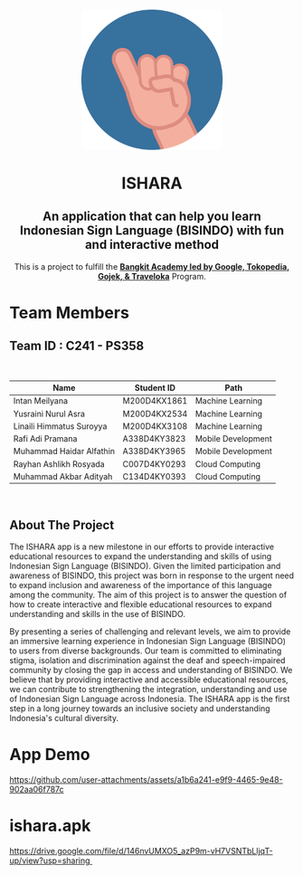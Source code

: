 <!-- PROJECT LOGO -->
<br />
<p align="center">
  <a href="[https://github.com/Obesifix-Bangkit-2023](https://github.com/ishara-bangkit-capstone-project)">
    <img src="ishara.png" width='250dp' alt="Logo" >
  </a>

  <h1 align="center">ISHARA</h1>
  <h2 align="center">
  An application that can help you learn Indonesian Sign Language (BISINDO) with fun and interactive method </h2>
  
  <p align="center">
  This is a project to fulfill the  <a href="https://grow.google/intl/id_id/bangkit/"><strong>Bangkit Academy led by Google, Tokopedia, Gojek, & Traveloka</strong></a>
   Program.
    <br />
  
# Team Members

## Team ID : C241 - PS358

<br>

|           Name            | Student ID  |        Path         |
| ------------------------- | ----------- | ------------------- |
| Intan Meilyana | M200D4KX1861  | Machine Learning    |
| Yusraini Nurul Asra      | M200D4KX2534  | Machine Learning    |
| Linaili Himmatus Suroyya      | M200D4KX3108   | Machine Learning    |
| Rafi Adi Pramana   | A338D4KY3823  | Mobile Development |
| Muhammad Haidar Alfathin  | A338D4KY3965  | Mobile Development |
| Rayhan Ashlikh Rosyada              | C007D4KY0293  | Cloud Computing     |
| Muhammad Akbar Adityah | C134D4KY0393  | Cloud Computing     |

<br>

## About The Project

The ISHARA app is a new milestone in our efforts to provide interactive educational resources to expand the understanding and skills of using Indonesian Sign Language (BISINDO). Given the limited participation and awareness of BISINDO, this project was born in response to the urgent need to expand inclusion and awareness of the importance of this language among the community. The aim of this project is to answer the question of how to create interactive and flexible educational resources to expand understanding and skills in the use of BISINDO.

By presenting a series of challenging and relevant levels, we aim to provide an immersive learning experience in Indonesian Sign Language (BISINDO) to users from diverse backgrounds. Our team is committed to eliminating stigma, isolation and discrimination against the deaf and speech-impaired community by closing the gap in access and understanding of BISINDO. We believe that by providing interactive and accessible educational resources, we can contribute to strengthening the integration, understanding and use of Indonesian Sign Language across Indonesia. The ISHARA app is the first step in a long journey towards an inclusive society and understanding Indonesia's cultural diversity.

# App Demo
https://github.com/user-attachments/assets/a1b6a241-e9f9-4465-9e48-902aa06f787c

# ishara.apk
https://drive.google.com/file/d/146nvUMXO5_azP9m-vH7VSNTbLljqT-up/view?usp=sharing 
